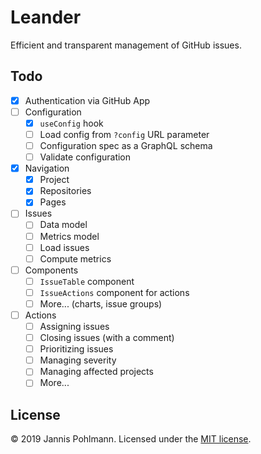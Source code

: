 # Leander

Efficient and transparent management of GitHub issues.

## Todo

- [x] Authentication via GitHub App
- [ ] Configuration
  - [x] `useConfig` hook
  - [ ] Load config from `?config` URL parameter
  - [ ] Configuration spec as a GraphQL schema
  - [ ] Validate configuration
- [x] Navigation
  - [x] Project
  - [x] Repositories
  - [x] Pages
- [ ] Issues
  - [ ] Data model
  - [ ] Metrics model
  - [ ] Load issues
  - [ ] Compute metrics
- [ ] Components
  - [ ] `IssueTable` component
  - [ ] `IssueActions` component for actions
  - [ ] More... (charts, issue groups)
- [ ] Actions
  - [ ] Assigning issues
  - [ ] Closing issues (with a comment)
  - [ ] Prioritizing issues
  - [ ] Managing severity
  - [ ] Managing affected projects
  - [ ] More...

## License

&copy; 2019 Jannis Pohlmann. Licensed under the [MIT license](LICENSE).
